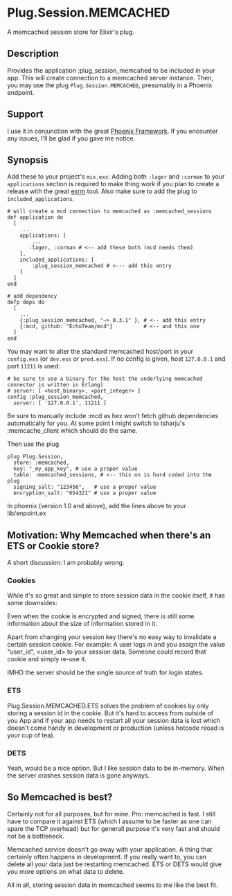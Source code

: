 Plug.Session.MEMCACHED
======================
A  memcached session store for Elixir's plug. 

## Description

Provides the application :plug_session_memcahed to be 
included in your app. This will create connection to 
a memcached server instance. Then, you may use the plug
`Plug.Session.MEMCACHED`, presumably in a Phoenix endpoint.

## Support
I use it in conjunction with the great [Phoenix Framework](https://github.com/phoenixframework/phoenix). If you encounter any issues, I'll be glad if you gave me notice.

## Synopsis
Add these to your project's `mix.exs`:
Adding both `:lager` and `:corman` to your `applications` section is required to make thing work if you plan to create a release with the great [exrm](https://github.com/bitwalker/exrm) tool. Also make sure to add the plug to `included_applications`.

```
# will create a mcd connection to memcached as :memcached_sessions
def application do
  [
    ...
    applications: [
        ...
       :lager, :corman # <-- add these both (mcd needs them)
    ],
    included_applications: [
        :plug_session_memcached # <--- add this entry
    ]
  ]
end

# add dependency
defp deps do
  [
    ...
    {:plug_session_memcached, "~> 0.3.1" }, # <-- add this entry
    {:mcd, github: "EchoTeam/mcd"}          # <-- and this one 
  ]
end
```

You may want to alter the standard memcached host/port in your `config.exs` (or `dev.exs` or `prod.exs`). If no config is given, host `127.0.0.1` and port `11211` is used:
```
# be sure to use a binary for the host the underlying memcached connector is written in Erlang)
# server: [ <host_binary>, <port_integer> ]
config :plug_session_memcached,
  server: [ '127.0.0.1', 11211 ]
```

Be sure to manually include :mcd as hex won't fetch github dependencies
automatically for you. At some point I might switch to tsharju's
:memcache_client which should do the same.

Then use the plug
```
plug Plug.Session,
  store: :memcached,
  key: "_my_app_key", # use a proper value 
  table: :memcached_sessions, # <-- this on is hard coded into the plug
  signing_salt: "123456",   # use a proper value
  encryption_salt: "654321" # use a proper value
```

In phoenix (version 1.0 and above), add the lines above to your lib/enpoint.ex

## Motivation: Why Memcached when there's an ETS or Cookie store?
A short discussion: I am probably wrong.

### Cookies
While it's so great and simple to store session data in the cookie
itself, it has some downsides:

Even when the cookie is encrypted and signed, there is still some information 
about the size of information stored in it.

Apart from changing your session key there's no easy way to invalidate a certain
session cookie. For example: A user logs in and you assign the value "user_id",
<user_id> to your session data. Someone could record that cookie and simply re-use it. 

IMHO the server should be the single source of truth for login states.
### ETS
Plug.Session.MEMCACHED.ETS solves the problem of cookies by only storing a
session id in the cookie. But it's hard to access from outside of you App and 
if your app needs to restart all your session data is lost which doesn't come 
handy in development or production (unless hotcode reoad is your cup of tea).

### DETS
Yeah, would be a nice option. But I like session data to be in-memory. When the
server crashes session data is gone anyways.

## So Memcached is best?
Certainly not for all purposes, but for mine. Pro: memcached is fast. I still
have to compare it against ETS (which I assume to be faster as one can spare the
TCP overhead) but for generall purpose it's very fast and should not be a
bottleneck.

Memcached service doesn't go away with your application. A thing that certainly
often happens in development. If you really want to, you can delete all your
data just be restarting memcached. ETS or DETS would give you more options on
what data to delete.

All in all, storing session data in memcached seems to me like the best fit.

